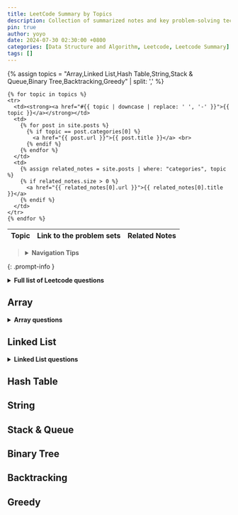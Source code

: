 ```yaml
---
title: LeetCode Summary by Topics
description: Collection of summarized notes and key problem-solving techniques for various LeetCode topics. 
pin: true
author: yoyo
date: 2024-07-30 02:30:00 +0800
categories: [Data Structure and Algorithm, Leetcode, Leetcode Summary]
tags: []
---
```


<table>
  <thead>
    <tr>
      <th>Topic</th>
      <th>Link to the problem sets</th>
      <th>Related Notes</th>
    </tr>
  </thead>
  <tbody>
    {% assign topics = "Array,Linked List,Hash Table,String,Stack & Queue,Binary Tree,Backtracking,Greedy" | split: ',' %}
    
    {% for topic in topics %}
    <tr>
      <td><strong><a href="#{{ topic | downcase | replace: ' ', '-' }}">{{ topic }}</a></strong></td>
      <td>
        {% for post in site.posts %}
          {% if topic == post.categories[0] %}
            <a href="{{ post.url }}">{{ post.title }}</a> <br>
          {% endif %}
        {% endfor %}
      </td>
      <td>
        {% assign related_notes = site.posts | where: "categories", topic %}
        {% if related_notes.size > 0 %}
          <a href="{{ related_notes[0].url }}">{{ related_notes[0].title }}</a>
        {% endif %}
      </td>
    </tr>
    {% endfor %}
  </tbody>
</table>







> <details>
>  <summary><strong>Navigation Tips</strong></summary>
>  <ul>
>    <li>Use the <strong>search feature</strong> in your browser (Ctrl + F or Command + F) to quickly find specific days or topics.> > </li>
>    <li>Bookmark this page for easy access in the future.</li>
>  </ul>
> </details>
{: .prompt-info }

<details>
  <summary><strong>Full list of Leetcode questions</strong></summary>

  <table>
    <thead>
      <tr>
        <th>Topic</th>
        <th>Link to the problem sets</th>
        <th>Related Notes</th>
      </tr>
    </thead>
    <tbody>
      <tr>
        <td><strong><a href="#array">Array</a></strong></td>
        <td>
          <a href="https://yuyulyu.github.io/posts/leetcode-day-1/">LeetCode Day 1 - Array Basics</a> <br> 
          <a href="https://yuyulyu.github.io/posts/leetcode-day-2/">LeetCode Day 2 - Advanced Array Manipulation</a>
        </td>
        <td></td>
      </tr>
      <tr>
        <td><strong><a href="#linked-list">Linked List</a></strong></td>
        <td>
          <a href="https://yuyulyu.github.io/posts/leetcode-day-3/">LeetCode Day 3 - Linked List Basics</a> <br>
          <a href="https://yuyulyu.github.io/posts/leetcode-day-4/">LeetCode Day 4 - Advanced Linked List Operations</a>
        </td>
        <td></td>
      </tr>
      <tr>
        <td><strong><a href="#hash-table">Hash Table</a></strong></td>
        <td>
          <a href="https://yuyulyu.github.io/posts/leetcode-day-5/">LeetCode Day 5 - Hash Table Basics</a> <br>
          <a href="https://yuyulyu.github.io/posts/leetcode-day-6/">LeetCode Day 6 - Advanced Hash Table</a>
        </td>
        <td><a href="https://yuyulyu.github.io/posts/hash-table/">Hash Table</a></td>
      </tr>
      <tr>
        <td><strong><a href="#string">String</a></strong></td>
        <td>
          <a href="https://yuyulyu.github.io/posts/leetcode-day-7/">LeetCode Day 7 - String Reversal and Manipulation Basics</a> <br>
          <a href="https://yuyulyu.github.io/posts/leetcode-day-8/">LeetCode Day 8 - Advanced String Manipulations & KMP</a>
        </td>
        <td><a href="https://yuyulyu.github.io/posts/kmp/">KMP Algorithm</a></td>
      </tr>
      <tr>
        <td><strong><a href="#stack-and-queue">Stack & Queue</a></strong></td>
        <td>
          <a href="https://yuyulyu.github.io/posts/leetcode-day-9/">LeetCode Day 9 - Stack & Queue Fundamentals</a> <br>
          <a href="https://yuyulyu.github.io/posts/leetcode-day-10/">LeetCode Day 10 - Advanced Stack & Queue Applications</a>
        </td>
        <td></td>
      </tr>
      <tr>
        <td><strong><a href="#binary-tree">Binary Tree</a></strong></td>
        <td>
          <a href="https://yuyulyu.github.io/posts/leetcode-day-11/">LeetCode Day 11 - Binary Tree: Traversal Techniques</a> <br>
          <a href="https://yuyulyu.github.io/posts/leetcode-day-12/">LeetCode Day 12 - Binary Tree: Tree Structure and Depth</a> <br>
          <a href="https://yuyulyu.github.io/posts/leetcode-day-13/">LeetCode Day 13 - Binary Tree: Tree Balance and Paths</a> <br>
          <a href="https://yuyulyu.github.io/posts/leetcode-day-14/">LeetCode Day 14 - Binary Tree: Path and Construction Problems</a> <br>
          <a href="https://yuyulyu.github.io/posts/leetcode-day-15/">LeetCode Day 15 - Binary Tree: Construction and Search Operations</a> <br>
          <a href="https://yuyulyu.github.io/posts/leetcode-day-16/">LeetCode Day 16 - Binary Tree: Binary Search Tree Special Cases</a> <br>
          <a href="https://yuyulyu.github.io/posts/leetcode-day-17/">LeetCode Day 17 - Binary Search Tree: Insertion, Deletion, and LCA</a> <br>
          <a href="https://yuyulyu.github.io/posts/leetcode-day-18/">LeetCode Day 18 - Binary Search Tree: Transformations and Conversions</a>
        </td>
        <td><a href="https://yuyulyu.github.io/posts/binary-tree/">Binary Tree</a></td>
      </tr>
      <tr>
        <td><strong><a href="#backtracking">Backtracking</a></strong></td>
        <td>
          <a href="https://yuyulyu.github.io/posts/leetcode-day-19/">Leetcode Day 19 - Backtracking: Combination</a> <br>
          <a href="https://yuyulyu.github.io/posts/leetcode-day-20/">Leetcode Day 20 - Backtracking: Cutting</a> <br>
          <a href="https://yuyulyu.github.io/posts/leetcode-day-21/">Leetcode Day 21 - Backtracking: Subsets</a> <br>
          <a href="https://yuyulyu.github.io/posts/leetcode-day-22/">Leetcode Day 22 - Backtracking: Permutation & Chessboard</a>
        </td>
        <td></td>
      </tr>
      <tr>
        <td><strong><a href="#greedy">Greedy</a></strong></td>
        <td>
          <a href="https://yuyulyu.github.io/posts/leetcode-day-23/">Leetcode Day 23 - Greedy: Basic Applications</a> <br>
          <a href="https://yuyulyu.github.io/posts/leetcode-day-24/">Leetcode Day 24 - Greedy: Stock and Jump Problems</a> <br>
          <a href="https://yuyulyu.github.io/posts/leetcode-day-25/">Leetcode Day 25 - Greedy:  Two-Dimensional Trade-Off</a> <br>
          <a href="https://yuyulyu.github.io/posts/leetcode-day-26/">Leetcode Day 26 - Greedy: Overlapping Intervals</a> <br>
          <a href="https://yuyulyu.github.io/posts/leetcode-day-27/">Leetcode Day 27 - Greedy: Advanced Interval & Sequence Problems</a>
        </td>
        <td></td>
      </tr>
    </tbody>
  </table>

</details>

## Array

<details>
  <summary><strong>Array questions</strong></summary>
{% include category-post-scroll.html category="Array" scroll=true %}
</details>

## Linked List

<details>
  <summary><strong>Linked List questions</strong></summary>
{% include category-post-scroll.html category="Linked List" scroll=true image="/assets/image/other/Leetcode-logo.jpeg" %}
</details>

## Hash Table

## String

## Stack & Queue

## Binary Tree

## Backtracking

## Greedy

